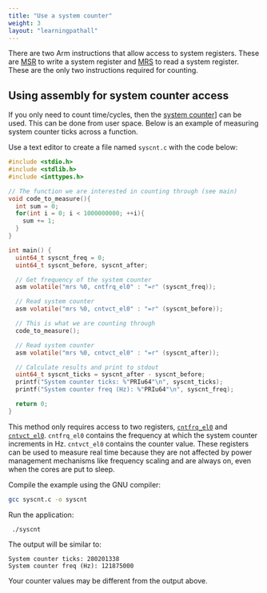 ```yaml
---
title: "Use a system counter"
weight: 3
layout: "learningpathall"
---
```


There are two Arm instructions that allow access to system registers. These are [MSR](https://developer.arm.com/documentation/dui0489/i/arm-and-thumb-instructions/msr--arm-register-to-system-coprocessor-register-) to write a system register and [MRS](https://developer.arm.com/documentation/dui0489/i/arm-and-thumb-instructions/mrs--system-coprocessor-register-to-arm-register-) to read a system register. These are the only two instructions required for counting.

## Using assembly for system counter access

If you only need to count time/cycles, then the [system counter](https://developer.arm.com/documentation/102379/0102/System-Counter?lang=en)] can be used. This can be done from user space. Below is an example of measuring system counter ticks across a function.

Use a text editor to create a file named `syscnt.c` with the code below:

```C
#include <stdio.h>
#include <stdlib.h>
#include <inttypes.h>

// The function we are interested in counting through (see main)
void code_to_measure(){
  int sum = 0;
  for(int i = 0; i < 1000000000; ++i){
    sum += 1;
  }
}

int main() {
  uint64_t syscnt_freq = 0;
  uint64_t syscnt_before, syscnt_after;

  // Get frequency of the system counter
  asm volatile("mrs %0, cntfrq_el0" : "=r" (syscnt_freq));

  // Read system counter
  asm volatile("mrs %0, cntvct_el0" : "=r" (syscnt_before));

  // This is what we are counting through
  code_to_measure();

  // Read system counter
  asm volatile("mrs %0, cntvct_el0" : "=r" (syscnt_after));

  // Calculate results and print to stdout
  uint64_t syscnt_ticks = syscnt_after - syscnt_before;
  printf("System counter ticks: %"PRIu64"\n", syscnt_ticks);
  printf("System counter freq (Hz): %"PRIu64"\n", syscnt_freq);

  return 0;
}
```
This method only requires access to two registers, [`cntfrq_el0`](https://developer.arm.com/documentation/ddi0595/2020-12/AArch64-Registers/CNTFRQ-EL0--Counter-timer-Frequency-register?lang=en) and [`cntvct_el0`](https://developer.arm.com/documentation/ddi0595/2020-12/AArch64-Registers/CNTVCT-EL0--Counter-timer-Virtual-Count-register?lang=en). `cntfrq_el0` contains the frequency at which the system counter increments in Hz. `cntvct_el0` contains the counter value. These registers can be used to measure real time because they are not affected by power management mechanisms like frequency scaling and are always on, even when the cores are put to sleep.

Compile the example using the GNU compiler:

``` bash
gcc syscnt.c -o syscnt
```

Run the application:

``` console
 ./syscnt
 ```

The output will be similar to:

 ```output
System counter ticks: 280201338
System counter freq (Hz): 121875000
```

Your counter values may be different from the output above.
